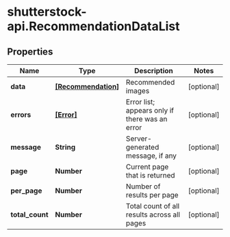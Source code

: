 # shutterstock-api.RecommendationDataList

## Properties
Name | Type | Description | Notes
------------ | ------------- | ------------- | -------------
**data** | [**[Recommendation]**](Recommendation.md) | Recommended images | [optional] 
**errors** | [**[Error]**](Error.md) | Error list; appears only if there was an error | [optional] 
**message** | **String** | Server-generated message, if any | [optional] 
**page** | **Number** | Current page that is returned | [optional] 
**per_page** | **Number** | Number of results per page | [optional] 
**total_count** | **Number** | Total count of all results across all pages | [optional] 


